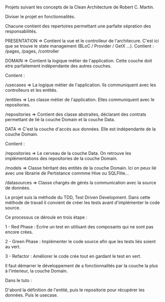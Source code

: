 Projets suivant les concepts de la Clean Architecture de Robert C. Martin.

Diviser le projet en fonctionnalités.

Chacune contient des repertoires permettant une parfaite sépration des responsabilités.

PRESENTATION => Contient la vue et le controlleur de l'architecure. C'est ici que se trouve le state management (BLoC / Provider / GetX ...).
Contient : /pages, /pages, /controller


DOMAIN => Contient la logique métier de l'application. Cette couche doit etre parfaitement indépendante des autres couches.

Contient : 

/usecases => La logique métier de l'application.
Ils communiquent avec les controlleurs et les entités.

/entities => Les classe métier de l'application.
Elles communiquent avec le repositories.

/repositories => Contient des classe abstraites, déclarant des contrats permettant de lié la couche Domain et la couche Data.

DATA => C'est la couche d'accès aux données.
Elle est indépendante de la couche Domain.

Contient : 

/repositories => Le cerveau de la couche Data.
On retrouve les implémentations des repositories de la couche Domain.

/models => Classe héritant des entités de la couche Domain. Ici on peux lié avec une librairie de Pertistance commme Hive ou SQLFlite...

/datasources => Classe chargés de gérés la communication avec la source de données.

Le projet suis la méthode du TDD, Test Driven Development. Dans cette méthode de travail il convient de créer les tests avant d'implémenter le code source.

Ce processus ce déroule en trois étape : 

1 - Red Phase : Ecrire un test en utilisant des composants qui ne sont pas encore crées.

2 - Green Phase : Implémenter le code source afin que les tests liés soient au vert.

3 - Refactor : Améliorer le code crée tout en gardant le test en vert.

Il faut démarrer le développement de a fonctionnalités par la couche la plus à l'interieur, la couche Domain.

Dans le tuto :

D'abord la définition de l'entité, puis le repositorie pour récupérer les données. Puis le usecase.
